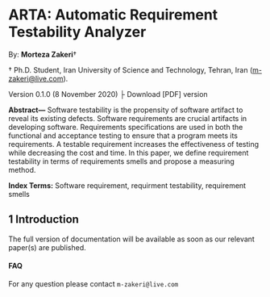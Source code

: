 # ARTA: Automatic Requirement Testability Analyzer

By: **Morteza Zakeri**†

† Ph.D. Student, Iran University of Science and Technology, Tehran, Iran (m-zakeri@live.com).

Version 0.1.0 (8 November 2020) ├ Download [PDF] version


**Abstract—** Software testability is the propensity of software artifact to reveal its existing defects. Software requirements are crucial artifacts in developing software. Requirements specifications are used in both the functional and acceptance testing to ensure that a program meets its requirements. A testable requirement increases the effectiveness of testing while decreasing the cost and time. In this paper, we define requirement testability in terms of requirements smells and propose a measuring method. 
  
**Index Terms:** Software requirement, requirment testability, requirement smells

## 1 Introduction

The full version of documentation will be available as soon as our relevant paper(s) are published.


#### FAQ
For any question please contact `m-zakeri@live.com`
